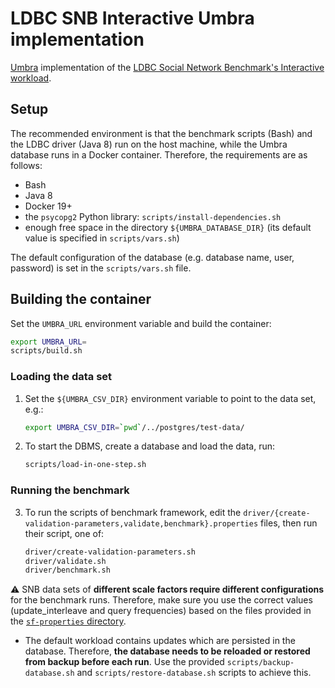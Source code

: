 # LDBC SNB Interactive Umbra implementation

[Umbra](https://umbra-db.com/) implementation of the [LDBC Social Network Benchmark's Interactive workload](https://github.com/ldbc/ldbc_snb_docs).

## Setup

The recommended environment is that the benchmark scripts (Bash) and the LDBC driver (Java 8) run on the host machine, while the Umbra database runs in a Docker container. Therefore, the requirements are as follows:

* Bash
* Java 8
* Docker 19+
* the `psycopg2` Python library: `scripts/install-dependencies.sh`
* enough free space in the directory `${UMBRA_DATABASE_DIR}` (its default value is specified in `scripts/vars.sh`)

The default configuration of the database (e.g. database name, user, password) is set in the `scripts/vars.sh` file.

## Building the container

Set the `UMBRA_URL` environment variable and build the container:

```bash
export UMBRA_URL=
scripts/build.sh
```

### Loading the data set

1. Set the `${UMBRA_CSV_DIR}` environment variable to point to the data set, e.g.:

    ```bash
    export UMBRA_CSV_DIR=`pwd`/../postgres/test-data/
    ```

2. To start the DBMS, create a database and load the data, run:

    ```bash
    scripts/load-in-one-step.sh
    ```

### Running the benchmark

3. To run the scripts of benchmark framework, edit the `driver/{create-validation-parameters,validate,benchmark}.properties` files, then run their script, one of:

    ```bash
    driver/create-validation-parameters.sh
    driver/validate.sh
    driver/benchmark.sh
    ```

:warning: SNB data sets of **different scale factors require different configurations** for the benchmark runs. Therefore, make sure you use the correct values (update_interleave and query frequencies) based on the files provided in the [`sf-properties` directory](sf-properties/).

* The default workload contains updates which are persisted in the database. Therefore, **the database needs to be reloaded or restored from backup before each run**. Use the provided `scripts/backup-database.sh` and `scripts/restore-database.sh` scripts to achieve this.
